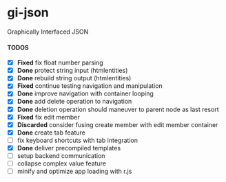 # gi-json
Graphically Interfaced JSON

#### TODOS

- [x] **Fixed** fix float number parsing
- [x] **Done** protect string input (htmlentities)
- [x] **Done** rebuild string output (htmlentities)
- [x] **Fixed** continue testing navigation and manipulation
- [x] **Done** improve navigation with container looping
- [x] **Done** add delete operation to navigation
- [x] **Done** deletion operation should maneuver to parent node as last resort
- [x] **Fixed** fix edit member
- [x] **Discarded** consider fusing create member with edit member container
- [x] **Done** create tab feature
- [ ] fix keyboard shortcuts with tab integration
- [x] **Done** deliver precompiled templates
- [ ] setup backend communication
- [ ] collapse complex value feature
- [ ] minify and optimize app loading with r.js
